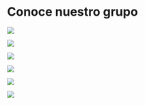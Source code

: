 # Conoce nuestro grupo


![](https://github.com/BrunoXIII-Gav/FDD_1/blob/main/Archivos_de_FDD/Imagenes/caratula.png)


![](https://github.com/BrunoXIII-Gav/FDD_1/blob/main/Archivos_de_FDD/Imagenes/2_v2.png)


![](https://github.com/BrunoXIII-Gav/FDD_1/blob/main/Archivos_de_FDD/Imagenes/3.png)


![](https://github.com/BrunoXIII-Gav/FDD_1/blob/main/Archivos_de_FDD/Imagenes/4_v2.png)


![](https://github.com/BrunoXIII-Gav/FDD_1/blob/main/Archivos_de_FDD/Imagenes/5_v3.png)


![](https://github.com/BrunoXIII-Gav/FDD_1/blob/main/Archivos_de_FDD/Imagenes/caratula6.png)